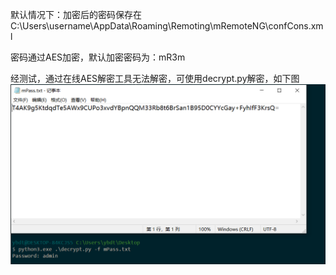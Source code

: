 默认情况下：加密后的密码保存在C:\Users\username\AppData\Roaming\Remoting\mRemoteNG\confCons.xml  

密码通过AES加密，默认加密密码为：mR3m  

经测试，通过在线AES解密工具无法解密，可使用decrypt.py解密，如下图  
![image](./pic/1.png)  
